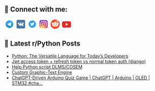 ## 🔎 Connect with me:
[<img src="https://github.com/bullbesh/bullbesh/blob/main/images/Telegram.png" width="32" height="32" />](https://t.me/bullbesh)
[<img src="https://github.com/bullbesh/bullbesh/blob/main/images/VK.png" width="32" height="32" />](https://vk.com/bullbesh)
[<img src="https://github.com/bullbesh/bullbesh/blob/main/images/Twitter.png" width="32" height="32" />](https://twitter.com/bullbesh1)
[<img src="https://github.com/bullbesh/bullbesh/blob/main/images/Instagram.png" width="32" height="32" />](https://www.instagram.com/bullbesh)
[<img src="https://github.com/bullbesh/bullbesh/blob/main/images/Reddit.png" width="32" height="32" />](https://www.reddit.com/user/bullbesh)
[<img src="https://github.com/bullbesh/bullbesh/blob/main/images/YouTube.png" width="32" height="32" />](https://www.youtube.com/channel/UCtfjRs6uzgq5mfm8S06WTcg)

## 📕 Latest r/Python Posts
<!-- BLOG-POST-LIST:START -->
- [Python: The Versatile Language for Today’s Developers](https://www.reddit.com/r/Python/comments/146ourj/python_the_versatile_language_for_todays/)
- [Jwt access token + refresh token vs normal token auth &lpar;django&rpar;](https://www.reddit.com/r/Python/comments/146ncxa/jwt_access_token_refresh_token_vs_normal_token/)
- [Help Python script DLMS/COSEM](https://www.reddit.com/r/Python/comments/146n54g/help_python_script_dlmscosem/)
- [Custom Graphic-Text Engine](https://www.reddit.com/r/Python/comments/146n0ur/custom_graphictext_engine/)
- [ChatGPT-Driven Arduino Quiz Game | ChatGPT | Arduino | OLED | STM32 #cha...](https://www.reddit.com/r/Python/comments/146n0o6/chatgptdriven_arduino_quiz_game_chatgpt_arduino/)
<!-- BLOG-POST-LIST:END -->

